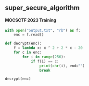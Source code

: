 ## super_secure_algorithm
#### MOCSCTF 2023 Training

```python
with open("output.txt", "rb") as f:
    enc = f.read()

def decrypt(enc):
    f = lambda x: x ^ 2 + 2 * x - 20
    for c in enc:
        for i in range(256):
            if f(i) == c:
                print(chr(i), end="")
                break

decrypt(enc)
```
